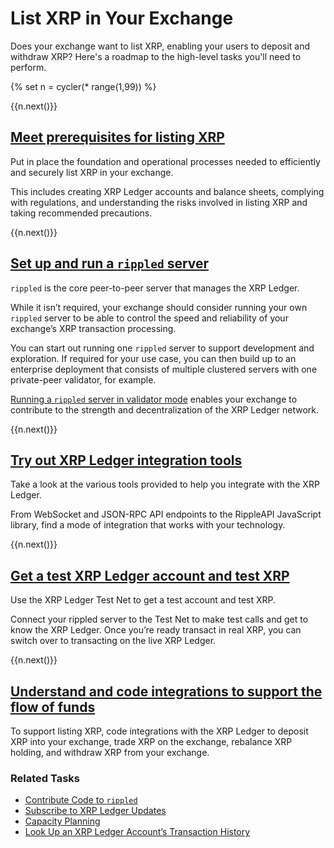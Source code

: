 # List XRP in Your Exchange

Does your exchange want to list XRP, enabling your users to deposit and withdraw XRP? Here's a roadmap to the high-level tasks you'll need to perform.

{% set n = cycler(* range(1,99)) %}

<span class="use-case-step-num">{{n.next()}}</span>
<!-- <span class="use-case-step-length">(1 hour)</span> -->
## [Meet prerequisites for listing XRP](xxxxx.html)

Put in place the foundation and operational processes needed to efficiently and securely list XRP in your exchange.

This includes creating XRP Ledger accounts and balance sheets, complying with regulations, and understanding the risks involved in listing XRP and taking recommended precautions.


<span class="use-case-step-num">{{n.next()}}</span>
<!-- <span class="use-case-step-length">(1 hour)</span> -->
## [Set up and run a `rippled` server](xxxxx.html)

`rippled` is the core peer-to-peer server that manages the XRP Ledger.

While it isn’t required, your exchange should consider running your own `rippled` server to be able to control the speed and reliability of your exchange’s XRP transaction processing.

You can start out running one `rippled` server to support development and exploration. If required for your use case, you can then build up to an enterprise deployment that consists of multiple clustered servers with one private-peer validator, for example.

[Running a `rippled` server in validator mode](run-a-rippled-validator.html) enables your exchange to contribute to the strength and decentralization of the XRP Ledger network.


<span class="use-case-step-num">{{n.next()}}</span>
<!-- <span class="use-case-step-length">(1 hour)</span> -->
## [Try out XRP Ledger integration tools](xxxxx.html)

Take a look at the various tools provided to help you integrate with the XRP Ledger.

From WebSocket and JSON-RPC API endpoints to the RippleAPI JavaScript library, find a mode of integration that works with your technology.


<span class="use-case-step-num">{{n.next()}}</span>
<!-- <span class="use-case-step-length">(1 hour)</span> -->
## [Get a test XRP Ledger account and test XRP](xxxxx.html)

Use the XRP Ledger Test Net to get a test account and test XRP.

Connect your rippled server to the Test Net to make test calls and get to know the XRP Ledger. Once you’re ready transact in real XRP, you can switch over to transacting on the live XRP Ledger.


<span class="use-case-step-num">{{n.next()}}</span>
<!-- <span class="use-case-step-length">(1 hour)</span> -->
## [Understand and code integrations to support the flow of funds](xxxxx.html)

To support listing XRP, code integrations with the XRP Ledger to deposit XRP into your exchange, trade XRP on the exchange, rebalance XRP holding, and withdraw XRP from your exchange.


### Related Tasks

- [Contribute Code to `rippled`](contribute-code-to-rippled.html)
- [Subscribe to XRP Ledger Updates](x) <!-- TODO: create this link -->
- [Capacity Planning](x) <!-- TODO: create this link -->
- [Look Up an XRP Ledger Account’s Transaction History](x) <!-- TODO: create this link -->
